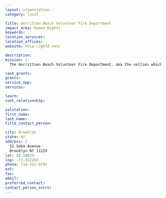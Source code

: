 ```yaml
---
layout: organization
category: local

title: Gerritsen Beach Volunteer Fire Department
impact_area: Human Rights
keywords: 
location_services: 
location_offices: 
website: http://gbfd.net/

description: 
mission: |
  The Gerrittsen Beach Volunteer Fire Department, aka the vollies which is the last remaining volunteer fire department in Brooklyn, was organized in 1922, when Gerrittsen Beach was a small, predominantly summer community.  Before the city added water mains to Gerrittsen Beach streets, the Volunteers had to handle fires at least three times a week. The urgency of need was due to the great danger for the residents because most families had oil stoves or kerosene lamps, and the water had to be pumped from wells. Members of the department are currently known as the Vollies, and had earlier had the nickname "the Vamps." Members are not only trained to fight fires, but can also rescue people who are drowning, and assist in other medical emergencies

cash_grants: 
grants: 
service_opp: 
services: 

learn: 
cont_relationship: 

salutation: 
first_name: 
last_name: 
title_contact_person: 

city: Brooklyn
state: NY
address: |
  52 Seba Avenue  
  Brooklyn NY 11229
lat: 40.58824
lng: -73.922293
phone: 718-332-9292
ext: 
fax: 
email: 
preferred_contact: 
contact_person_intro: 
---
```

